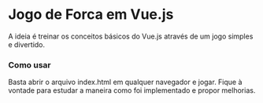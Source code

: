 Jogo de Forca em Vue.js
==============

A ideia é treinar os conceitos básicos do Vue.js através de um jogo simples e divertido.

### Como usar

Basta abrir o arquivo index.html em qualquer navegador e jogar. Fique à vontade para estudar a maneira como foi implementado e propor melhorias.
